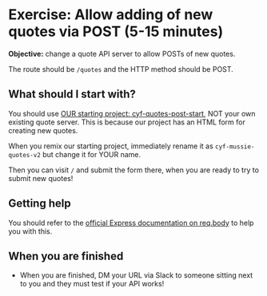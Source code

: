 # Exercise: Allow adding of new quotes via POST (5-15 minutes)

**Objective:** change a quote API server to allow POSTs of new quotes.

The route should be `/quotes` and the HTTP method should be POST.

## What should I start with?
You should use [OUR starting project: cyf-quotes-post-start](https://glitch.com/~cyf-quotes-post-start), NOT your own existing quote server.  This is because our project has an HTML form for creating new quotes.

When you remix our starting project, immediately rename it as `cyf-mussie-quotes-v2` but change it for YOUR name.

Then you can visit `/` and submit the form there, when you are ready to try to submit new quotes!

## Getting help

You should refer to the [official Express documentation on req.body](https://expressjs.com/en/api.html#req.body) to help you with this.

## When you are finished
* When you are finished, DM your URL via Slack to someone sitting next to you and they must test if your API works!
